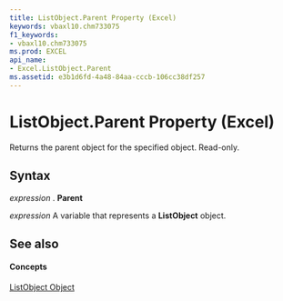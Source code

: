 ```yaml
---
title: ListObject.Parent Property (Excel)
keywords: vbaxl10.chm733075
f1_keywords:
- vbaxl10.chm733075
ms.prod: EXCEL
api_name:
- Excel.ListObject.Parent
ms.assetid: e3b1d6fd-4a48-84aa-cccb-106cc38df257
---
```



# ListObject.Parent Property (Excel)

Returns the parent object for the specified object. Read-only.


## Syntax

 _expression_ . **Parent**

 _expression_ A variable that represents a **ListObject** object.


## See also


#### Concepts


[ListObject Object](listobject-object-excel.md)

